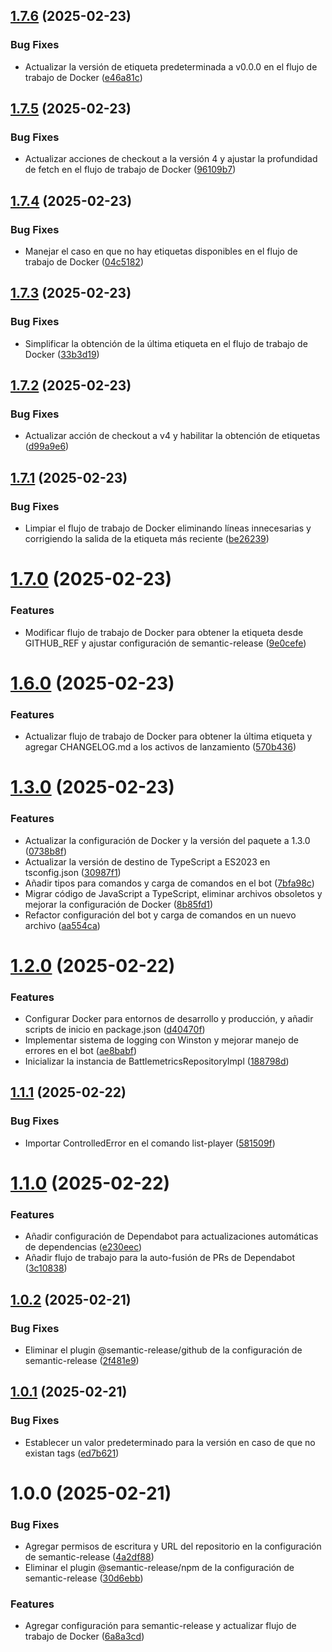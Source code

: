 ## [1.7.6](https://github.com/Negri234279/bot-rust-battlemetrics/compare/v1.7.5...v1.7.6) (2025-02-23)


### Bug Fixes

* Actualizar la versión de etiqueta predeterminada a v0.0.0 en el flujo de trabajo de Docker ([e46a81c](https://github.com/Negri234279/bot-rust-battlemetrics/commit/e46a81c3f9208c6ed8b8694e1502ba53f37757d8))

## [1.7.5](https://github.com/Negri234279/bot-rust-battlemetrics/compare/v1.7.4...v1.7.5) (2025-02-23)


### Bug Fixes

* Actualizar acciones de checkout a la versión 4 y ajustar la profundidad de fetch en el flujo de trabajo de Docker ([96109b7](https://github.com/Negri234279/bot-rust-battlemetrics/commit/96109b7ac8e9e3206e26d2f86a62fa6884d4124f))

## [1.7.4](https://github.com/Negri234279/bot-rust-battlemetrics/compare/v1.7.3...v1.7.4) (2025-02-23)


### Bug Fixes

* Manejar el caso en que no hay etiquetas disponibles en el flujo de trabajo de Docker ([04c5182](https://github.com/Negri234279/bot-rust-battlemetrics/commit/04c51824cd9d0a991e26d804f0bbecea8f8ecedd))

## [1.7.3](https://github.com/Negri234279/bot-rust-battlemetrics/compare/v1.7.2...v1.7.3) (2025-02-23)


### Bug Fixes

* Simplificar la obtención de la última etiqueta en el flujo de trabajo de Docker ([33b3d19](https://github.com/Negri234279/bot-rust-battlemetrics/commit/33b3d192bba3ca1bd714644bec0731ab407a1a56))

## [1.7.2](https://github.com/Negri234279/bot-rust-battlemetrics/compare/v1.7.1...v1.7.2) (2025-02-23)


### Bug Fixes

* Actualizar acción de checkout a v4 y habilitar la obtención de etiquetas ([d99a9e6](https://github.com/Negri234279/bot-rust-battlemetrics/commit/d99a9e62d7c2823b510546a66898f5fbc2ea64c6))

## [1.7.1](https://github.com/Negri234279/bot-rust-battlemetrics/compare/v1.7.0...v1.7.1) (2025-02-23)


### Bug Fixes

* Limpiar el flujo de trabajo de Docker eliminando líneas innecesarias y corrigiendo la salida de la etiqueta más reciente ([be26239](https://github.com/Negri234279/bot-rust-battlemetrics/commit/be262396d55ebef446175efc3016f9931e603a76))

# [1.7.0](https://github.com/Negri234279/bot-rust-battlemetrics/compare/v1.6.0...v1.7.0) (2025-02-23)


### Features

* Modificar flujo de trabajo de Docker para obtener la etiqueta desde GITHUB_REF y ajustar configuración de semantic-release ([9e0cefe](https://github.com/Negri234279/bot-rust-battlemetrics/commit/9e0cefea32621eff9290deeb841fc548d8b5f408))

# [1.6.0](https://github.com/Negri234279/bot-rust-battlemetrics/compare/v1.5.0...v1.6.0) (2025-02-23)


### Features

* Actualizar flujo de trabajo de Docker para obtener la última etiqueta y agregar CHANGELOG.md a los activos de lanzamiento ([570b436](https://github.com/Negri234279/bot-rust-battlemetrics/commit/570b4367bf444e3519f393917983d4c8271f9d92))

# [1.3.0](https://github.com/Negri234279/bot-rust-battlemetrics/compare/v1.2.0...v1.3.0) (2025-02-23)


### Features

* Actualizar la configuración de Docker y la versión del paquete a 1.3.0 ([0738b8f](https://github.com/Negri234279/bot-rust-battlemetrics/commit/0738b8f95e2bbc3ebdb7429cd6d5f1c2e72cd9e2))
* Actualizar la versión de destino de TypeScript a ES2023 en tsconfig.json ([30987f1](https://github.com/Negri234279/bot-rust-battlemetrics/commit/30987f15191a63f5699d834c06c9a1f98ce82114))
* Añadir tipos para comandos y carga de comandos en el bot ([7bfa98c](https://github.com/Negri234279/bot-rust-battlemetrics/commit/7bfa98c80998ba2e33866868e4f18ae62613e808))
* Migrar código de JavaScript a TypeScript, eliminar archivos obsoletos y mejorar la configuración de Docker ([8b85fd1](https://github.com/Negri234279/bot-rust-battlemetrics/commit/8b85fd1cb509fc08f1bd0a81eb55cf7afb978bf9))
* Refactor configuración del bot y carga de comandos en un nuevo archivo ([aa554ca](https://github.com/Negri234279/bot-rust-battlemetrics/commit/aa554ca797da660a33a22817f558883b1889b259))

# [1.2.0](https://github.com/Negri234279/bot-rust-battlemetrics/compare/v1.1.1...v1.2.0) (2025-02-22)


### Features

* Configurar Docker para entornos de desarrollo y producción, y añadir scripts de inicio en package.json ([d40470f](https://github.com/Negri234279/bot-rust-battlemetrics/commit/d40470fd0dbb7238801ab56487f2cbdf8b1a434d))
* Implementar sistema de logging con Winston y mejorar manejo de errores en el bot ([ae8babf](https://github.com/Negri234279/bot-rust-battlemetrics/commit/ae8babf496463941211a8ddbc47f6006b2ffbff1))
* Inicializar la instancia de BattlemetricsRepositoryImpl ([188798d](https://github.com/Negri234279/bot-rust-battlemetrics/commit/188798d19d132d86584a7bc638240deb9bc0ac23))

## [1.1.1](https://github.com/Negri234279/bot-rust-battlemetrics/compare/v1.1.0...v1.1.1) (2025-02-22)


### Bug Fixes

* Importar ControlledError en el comando list-player ([581509f](https://github.com/Negri234279/bot-rust-battlemetrics/commit/581509f72944c1473a6a86142448ac61cf8c7f52))

# [1.1.0](https://github.com/Negri234279/bot-rust-battlemetrics/compare/v1.0.2...v1.1.0) (2025-02-22)


### Features

* Añadir configuración de Dependabot para actualizaciones automáticas de dependencias ([e230eec](https://github.com/Negri234279/bot-rust-battlemetrics/commit/e230eec1c047d4c75bc9c31e6b38d62a1983fc51))
* Añadir flujo de trabajo para la auto-fusión de PRs de Dependabot ([3c10838](https://github.com/Negri234279/bot-rust-battlemetrics/commit/3c108389b5ae7cbaefeb20b140a58723111bc71b))

## [1.0.2](https://github.com/Negri234279/bot-rust-battlemetrics/compare/v1.0.1...v1.0.2) (2025-02-21)


### Bug Fixes

* Eliminar el plugin @semantic-release/github de la configuración de semantic-release ([2f481e9](https://github.com/Negri234279/bot-rust-battlemetrics/commit/2f481e9b86d8ef7d7f9a6efef01d679a0efa1e46))

## [1.0.1](https://github.com/Negri234279/bot-rust-battlemetrics/compare/v1.0.0...v1.0.1) (2025-02-21)


### Bug Fixes

* Establecer un valor predeterminado para la versión en caso de que no existan tags ([ed7b621](https://github.com/Negri234279/bot-rust-battlemetrics/commit/ed7b621568a0d4dab0b535247210fd466576cd0b))

# 1.0.0 (2025-02-21)


### Bug Fixes

* Agregar permisos de escritura y URL del repositorio en la configuración de semantic-release ([4a2df88](https://github.com/Negri234279/bot-rust-battlemetrics/commit/4a2df8871b0950990fafaab468de8d7c81990c77))
* Eliminar el plugin @semantic-release/npm de la configuración de semantic-release ([30d6ebb](https://github.com/Negri234279/bot-rust-battlemetrics/commit/30d6ebbab3a481a15e1ab423c8c2405a84eeb7b6))


### Features

* Agregar configuración para semantic-release y actualizar flujo de trabajo de Docker ([6a8a3cd](https://github.com/Negri234279/bot-rust-battlemetrics/commit/6a8a3cdde1389f5553459b6410f243d6e504b6dc))
